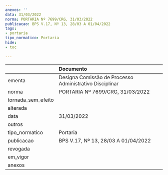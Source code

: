 ```yaml
---
anexos: ''
data: 31/03/2022
norma: PORTARIA Nº 7699/CRG, 31/03/2022
publicacao: BPS V.17, Nº 13, 28/03 A 01/04/2022
tags:
- portaria
tipo_normatico: Portaria
hide: 
- toc 
 
---
```


|                    | Documento                                               |
|:-------------------|:--------------------------------------------------------|
| ementa             | Designa Comissão de Processo Administrativo Disciplinar |
| norma              | PORTARIA Nº 7699/CRG, 31/03/2022                        |
| tornada_sem_efeito |                                                         |
| alterada           |                                                         |
| data               | 31/03/2022                                              |
| outros             |                                                         |
| tipo_normatico     | Portaria                                                |
| publicacao         | BPS V.17, Nº 13, 28/03 A 01/04/2022                     |
| revogada           |                                                         |
| em_vigor           |                                                         |
| anexos             |                                                         |